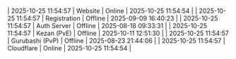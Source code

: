 | 2025-10-25 11:54:57 | Website | Online | 2025-10-25 11:54:54 |
| 2025-10-25 11:54:57 | Registration | Offline | 2025-09-09 16:40:23 |
| 2025-10-25 11:54:57 | Auth Server | Offline | 2025-08-18 09:33:31 |
| 2025-10-25 11:54:57 | Kezan (PvE) | Offline | 2025-10-11 12:51:30 |
| 2025-10-25 11:54:57 | Gurubashi (PvP) | Offline | 2025-08-23 21:44:06 |
| 2025-10-25 11:54:57 | Cloudflare | Online | 2025-10-25 11:54:54 |
